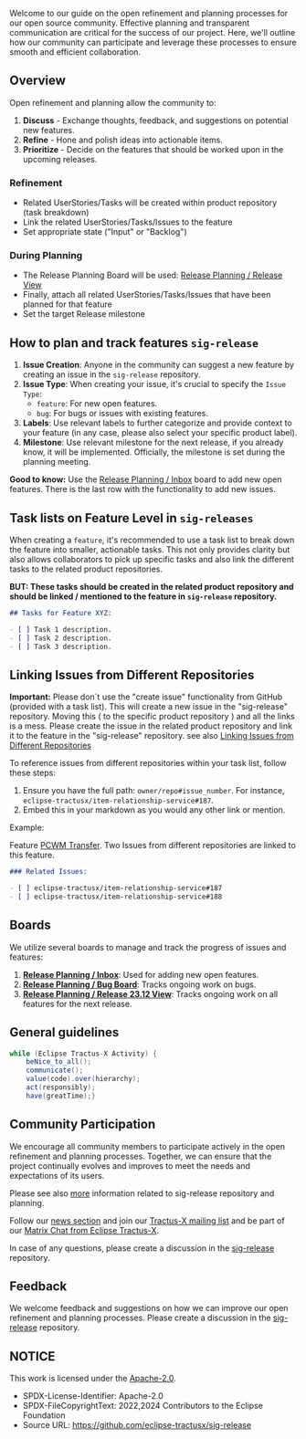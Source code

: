 Welcome to our guide on the open refinement and planning processes for our open source community.
Effective planning and transparent communication are critical for the success of our project.
Here, we'll outline how our community can participate and leverage these processes to ensure smooth and efficient collaboration.

## Overview

Open refinement and planning allow the community to:

1. **Discuss** - Exchange thoughts, feedback, and suggestions on potential new features.
2. **Refine** - Hone and polish ideas into actionable items.
3. **Prioritize** - Decide on the features that should be worked upon in the upcoming releases.

### Refinement

* Related UserStories/Tasks will be created within product repository (task breakdown)
* Link the related UserStories/Tasks/Issues to the feature
* Set appropriate state ("Input" or "Backlog")

### During Planning

* The Release Planning Board will be used: [Release Planning / Release View](https://github.com/orgs/eclipse-tractusx/projects/26)
* Finally, attach all related UserStories/Tasks/Issues that have been planned for that feature
* Set the target Release milestone

## How to plan and track features `sig-release`

1. **Issue Creation**: Anyone in the community can suggest a new feature by creating an issue in the `sig-release` repository.
2. **Issue Type**: When creating your issue, it's crucial to specify the `Issue Type`:
   * `feature`: For new open features.
   * `bug`: For bugs or issues with existing features.
3. **Labels**: Use relevant labels to further categorize and provide context to your feature (in any case, please also select your specific product label).
4. **Milestone**: Use relevant milestone for the next release, if you already know, it will be implemented. Officially, the milestone is set during the planning meeting.

**Good to know:** Use the [Release Planning / Inbox](https://github.com/orgs/eclipse-tractusx/projects/26/views/9) board to add new open features. There is the last row with the functionality to add new issues.

## Task lists on Feature Level in `sig-releases`

When creating a `feature`, it's recommended to use a task list to break down the feature into smaller, actionable tasks. This not only provides clarity but also allows collaborators to pick up specific tasks and also link the different tasks to the related product repositories.

**BUT: These tasks should be created in the related product repository and should be linked / mentioned to the feature in `sig-release` repository.** 

```markdown
## Tasks for Feature XYZ:

- [ ] Task 1 description.
- [ ] Task 2 description.
- [ ] Task 3 description.
```

## Linking Issues from Different Repositories

**Important:** Please don`t use the "create issue" functionality from GitHub (provided with a task list). This will create a new issue in the "sig-release" repository. Moving this ( to the specific product repository ) and all the links is a mess. Please create the issue in the related product repository and link it to the feature in the "sig-release" repository. see also [Linking Issues from Different Repositories](https://github.com/eclipse-tractusx/sig-release/discussions/227)

To reference issues from different repositories within your task list, follow these steps:

1. Ensure you have the full path: `owner/repo#issue_number`. For instance, `eclipse-tractusx/item-relationship-service#187`.
2. Embed this in your markdown as you would any other link or mention.

Example:

Feature [PCWM Transfer](https://github.com/eclipse-tractusx/sig-release/issues/212). Two Issues from different repositories are linked to this feature.

```markdown
### Related Issues:

- [ ] eclipse-tractusx/item-relationship-service#187
- [ ] eclipse-tractusx/item-relationship-service#188
```

## Boards

We utilize several boards to manage and track the progress of issues and features:

1. **[Release Planning / Inbox](https://github.com/orgs/eclipse-tractusx/projects/26/views/9)**: Used for adding new open features.
2. **[Release Planning / Bug Board](https://github.com/orgs/eclipse-tractusx/projects/26/views/18)**: Tracks ongoing work on bugs.
3. **[Release Planning / Release 23.12 View](https://github.com/orgs/eclipse-tractusx/projects/26/views/8)**: Tracks ongoing work on all features for the next release.

## General guidelines

```java
while (Eclipse Tractus-X Activity) {
    beNice_to_all();
    communicate();
    value(code).over(hierarchy);
    act(responsibly);
    have(greatTime);}
```

## Community Participation

We encourage all community members to participate actively in the open refinement and planning processes. Together, we can ensure that the project continually evolves and improves to meet the needs and expectations of its users.

Please see also [more](https://github.com/eclipse-tractusx/sig-release/blob/main/README.md) information related to sig-release repository and planning.

Follow our [news section](https://eclipse-tractusx.github.io/blog) and join our [Tractus-X mailing list](https://eclipse-tractusx.github.io/docs/oss/how-to-contribute/#dev-mailinglist)
and be part of our [Matrix Chat from Eclipse Tractus-X](https://chat.eclipse.org/#/room/#tools.tractus-x:matrix.eclipse.org).

In case of any questions, please create a discussion in the [sig-release](https://github.com/eclipse-tractusx/sig-release/discussions) repository.

## Feedback

We welcome feedback and suggestions on how we can improve our open refinement and planning processes. Please create a discussion in the [sig-release](https://github.com/eclipse-tractusx/sig-release/discussions) repository.

## NOTICE

This work is licensed under the [Apache-2.0](https://www.apache.org/licenses/LICENSE-2.0).

- SPDX-License-Identifier: Apache-2.0
- SPDX-FileCopyrightText: 2022,2024 Contributors to the Eclipse Foundation
- Source URL: https://github.com/eclipse-tractusx/sig-release
